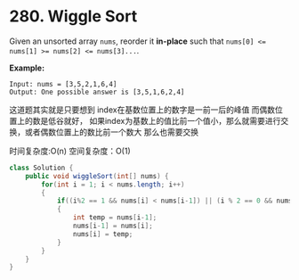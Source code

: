 # 280. Wiggle Sort



Given an unsorted array `nums`, reorder it **in-place** such that `nums[0] <= nums[1] >= nums[2] <= nums[3]...`.

**Example:**

```text
Input: nums = [3,5,2,1,6,4]
Output: One possible answer is [3,5,1,6,2,4]
```

这道题其实就是只要想到 index在基数位置上的数字是一前一后的峰值 而偶数位置上的数是低谷就好， 如果index为基数上的值比前一个值小，那么就需要进行交换，或者偶数位置上的数比前一个数大 那么也需要交换

时间复杂度:O\(n\) 空间复杂度：O\(1\)

```java
class Solution {
    public void wiggleSort(int[] nums) {
        for(int i = 1; i < nums.length; i++)
        {
            if((i%2 == 1 && nums[i] < nums[i-1]) || (i % 2 == 0 && nums[i] > nums[i-1]))
            {
                int temp = nums[i-1];
                nums[i-1] = nums[i];
                nums[i] = temp;
            }
        }
    }
}
```

